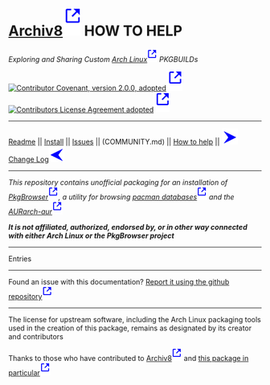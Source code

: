 # [Archiv8][a8]![External Link][ext-link_h1] HOW TO HELP

_Exploring and Sharing Custom [Arch Linux][arch]![External Link][ext-link] PKGBUILDs_

[![Contributor Covenant, version 2.0.0, adopted][covenant-badge]][a8-contrib-covenant]![External Link][ext-link_h2] [![Contributors License Agreement adopted][cla-badge]][a8-cla]![External Link][ext-link_h2]

---

[Readme](README.md) || [Install](INSTALL.md) || [Issues](ISSUES.md) || (COMMUNITY.md) || [How to help](HOW-TO-HELP.md) || ![Page Indicator][nav-r-em][Change Log](CHANGELOG.md)![Page Indicator][nav-l-em]

---

_This repository contains unofficial packaging for an installation of [PkgBrowser][ups-pkg]![External Link][ext-link], a utility for browsing [pacman databases][arch-pkgs]![External Link][ext-link] and the [AUR][arch-aur][arch-aur]![External Link][ext-link]_

_**It is not affiliated, authorized, endorsed by, or in other way connected with either Arch Linux or the PkgBrowser project**_

---

Entries

---

Found an issue with this documentation?  [Report it using the github repository][a8-issue-doc]![External Link][ext-link]

---

The license for upstream software, including the Arch Linux packaging tools used in the creation of this package, remains as designated by its creator and contributors

Thanks to those who have contributed to [Archiv8][a8-contrib-people]![External Link][ext-link] and [this package in particular][a8-contrib-pkg-people]![External Link][ext-link]

[cc-badge]: https://img.shields.io/badge/License-CC%20by%20SA%204.0.0-informational.svg
[cc-large-badge]: https://mirrors.creativecommons.org/presskit/buttons/88x31/svg/by-sa.svg
[cla-badge]: https://img.shields.io/badge/Adopted-Contributor%20%20License%20Agreement-brightgreengreen
[changelog-badge]: https://img.shields.io/badge/Keep%20a%20Changelog-1.1.0-informational
[commits-badge]: https://img.shields.io/badge/Conventional%20Commits-1.0.0-yellow.svg
[covenant-badge]: https://img.shields.io/badge/Contributor%20Covenant-2.0.0-informational.svg
[mit-badge]: https://img.shields.io/badge/License-MIT-informational.svg
[semver-badge]: https://img.shields.io/badge/Semantic%20Versioning-2.0.0-informational.svg

[a8-logo]: image_A8-logo.svg

[ext-link]: image_ext-link.svg
[ext-link_h1]: image_ext-link_h1.svg
[ext-link_h2]: image_ext-link_h2.svg
[ext-link_h2]: image_ext-link_lrg.svg

[nav-r-em]: image_arrow-right_emphasis.svg
[nav-l-em]: image_arrow-left_emphasis.svg
[nav-r]: image_arrow-right.svg
[nav-l]: image_arrow-left.svg

[cc-by-sa]: https://creativecommons.org/licenses/by-sa/4.0/
[cc-compat]: http://creativecommons.org/compatiblelicenses
[cc-dev-consider]: https://wiki.creativecommons.org/wiki/Considerations_for_licensors_and_licensees#Considerations_for_licensors
[cc-policies]: http://creativecommons.org/policies
[cc-pub-consider]: https://wiki.creativecommons.org/wiki/Considerations_for_licensors_and_licensees#Considerations_for_licensees
[cc-pub-domain]: https://creativecommons.org/publicdomain/zero/1.0/legalcode
[cc-terms]: http://creativecommons.org/licenses/by-sa/4.0/
[cc]: http://creativecommons.org/

[change]: https://keepachangelog.com
[commits]: https://conventionalcommits.org
[contrib-covenant]: https://osdn.net/projects/pkgbrowser/
[mit]: https://opensource.org/licenses/MIT
[semver]: https://semver.org

[arch]: https://www.archlinux.org/
[arch-aur]: https://aur.archlinux.org/
[arch-pkgs]: https://archlinux.org/packages/
[arch-wiki]: https://wiki.archlinux.org
[arch-wiki-local-repo]: https://wiki.archlinux.org/title/Pacman/Tips_and_tricks#Custom_local_repository
[arch-wiki-makepkg]: https://wiki.archlinux.org

[a8]: https://archiv8.github.io/
[a8-cc-by-sa]: https://archiv8.github.io/licences/creative-commons
[a8-cla]: https://archiv8.github.io/licenses/contributor-license-agreement
[a8-changelog]: https://archiv8.github.io/contributing/style-guides/conventional-changelog
[a8-commits]: https://archiv8.github.io/contributing/style-guides/conventional-commits
[a8-conduct]: https://archiv8.github.io/community/code-of-conduct
[a8-contrib-covenant]: https://archiv8.github.io/contributing/contributor-covenant
[a8-contrib-people]: https://archiv8.github.io/people
[a8-contrib-pkg-people]: https://github.com/Archiv8/pkgbrowser/people
[a8-docs]: https://archiv8.github.io/docs
[a8-docs-build]: https://archiv8.github.io/docs/build
[a8-docs-install]: https://archiv8.github.io/docs/install
[a8-docs-install]: https://archiv8.github.io/docs/update
[a8-mit]: https://archiv8.github.io/licences/mit
[a8-pkg-src]: https://github.com/Archiv8/pkgbrowser/releases/latest

[a8-projects]: https://github.com/Archiv8

[a8-issue]: https://github.com/Archiv8/pkgbrowser/issues/new/choose
[a8-issue-app]: https://github.com/Archiv8/pkgbrowser/issues/new?assignees=rossclarkartist&labels=element%3A+app+%3Acomputer%3A%2Cstatus%3A+new+%3Aphone%3A%2Cpriority%3A+LOW+%3Aok_hand%3A%2Cwait%3A+triage+%3Ahospital%3A&template=FORM_APP.yml&title=%5BAPPLICATION%5D%3A+Add+brief+description+here
[a8-issue-com]: https://github.com/Archiv8/pkgbrowser/issues/new?assignees=rossclarkartist&labels=element%3A+community+%3Afamily%3A%2Cstatus%3A+new+%3Aphone%3A%2Cpriority%3A+CRITICAL+%3Aclock1%3A%2Cwait%3A+triage+%3Ahospital%3A&template=FORM_COMMUNITY.yml&title=%5BCOMMUNITY%5D%3A+Add+brief+description+here
[a8-issue-doc]: https://github.com/Archiv8/pkgbrowser/issues/new?assignees=rossclarkartist&labels=element%3A+doc+%3Aledger%3A%2Cstatus%3A+new+%3Aphone%3A%2Cpriority%3A+NORMAL+%3Acalendar%3A%2Cwait%3A+triage+%3Ahospital%3A&template=FORM_DOC.yml&title=%5BDOCUMENTATION%5D%3A+Add+brief+description+here&page-name=pkgbrowser\CHANGELOG.md
[a8-issue-form]: https://github.com/Archiv8/pkgbrowser/issues/new?assignees=rossclarkartist&labels=element%3A+form+%3Ascroll%3A%2Cstatus%3A+new+%3Aphone%3A%2Cpriority%3A+NORMAL+%3Acalendar%3A%2Cwait%3A+triage+%3Ahospital%3A&template=FORM_FORM.yml&title=%5BFORM%5D%3A+Add+brief+description+here
[a8-issue-other]: https://github.com/Archiv8/pkgbrowser/issues/new?assignees=rossclarkartist&labels=element%3A+other+%3Aquestion%3A%2Cstatus%3A+new+%3Aphone%3A%2Cpriority%3A+NORMAL+%3Acalendar%3A%2Cwait%3A+triage+%3Ahospital%3A&template=FORM_OTHER.yml&title=%5BOTHER%5D%3A+Add+brief+description+here
[a8-issue-pkg]: https://github.com/Archiv8/pkgbrowser/issues/new?assignees=rossclarkartist&labels=element%3A+other+%3Aquestion%3A%2Cstatus%3A+new+%3Aphone%3A%2Cpriority%3A+NORMAL+%3Acalendar%3A%2Cwait%3A+triage+%3Ahospital%3A&template=FORM_OTHER.yml&title=%5BOTHER%5D%3A+Add+brief+description+here
[a8-issue-out]: https://github.com/Archiv8/pkgbrowser/issues/new?assignees=rossclarkartist&labels=element%3A+package+%3Agift%3A%2Cstatus%3A+new+%3Aphone%3A%2Cpriority%3A+CRITICAL+%3Aclock1%3A%2Cwait%3A+triage+%3Ahospital%3A&template=FORM_PACKAGE_OUTDATED.yml&title=%5BOUTDATED+PACKAGE%5D%3A+Add+brief+description+here
[a8-issue-req]: https://github.com/Archiv8/pkgbrowser/issues/new?assignees=rossclarkartist&labels=element%3A+package+%3Agift%3A%2Cstatus%3A+new+%3Aphone%3A%2Cpriority%3A+CRITICAL+%3Aclock1%3A%2Cwait%3A+triage+%3Ahospital%3A&template=FORM_PACKAGE_REQUEST.yml&title=%5BPACKAGE+REQUEST%5D%3A+Add+brief+description+here
[a8-issue-ups]: https://github.com/Archiv8/pkgbrowser/issues/new?assignees=rossclarkartist&labels=element%3A+src+%3Aspeedboat%3A%2Cstatus%3A+new+%3Aphone%3A%2Cpriority%3A+NORMAL+%3Acalendar%3A%2Cwait%3A+triage+%3Ahospital%3A&template=FORM_UPSTREAM.yml&title=%5BUPSTREAM%5D%3A+Add+brief+description+here
[a8-issue-sec]: https://github.com/Archiv8/pkgbrowser/security/policy

[ups-pkg]: https://osdn.net/projects/pkgbrowser/

[archwiki-aur]: https://wiki.archlinux.org/title/Arch_User_Repository
[archwiki-aur-helpers]: https://wiki.archlinux.org/title/AUR_helpers
[archwiki-aur-tug]: https://wiki.archlinux.org/title/AUR_Trusted_User_Guidelines
[archwiki-buildchroot]: https://wiki.archlinux.org/title/DeveloperWiki:Building_in_a_clean_chroot
[archwiki-chroot]: https://wiki.archlinux.org/title/Chroot
[archwiki-local-repo]: https://wiki.archlinux.org/title/Pacman/Tips_and_tricks#Custom_local_repository
[archwiki-makepkg]: https://wiki.archlinux.org/title/Makepkg
[archwiki-pkg-guidelines]: https://wiki.archlinux.org/title/Arch_package_guidelines
[archwiki-proot]: https://wiki.archlinux.org/title/PRoot

[aur]: https://aur.archlinux.org/

[aurutils-github]: https://github.com/AladW/aurutils
[aurutils-pkg-aur]: https://aur.archlinux.org/packages/aurutils
[aurutils-pkg-a8]: https://github.com/Archiv8/pkgbrowser

[fakechroot-pkg]: https://archlinux.org/packages/extra/x86_64/fakechroot/
[fakechroot-github]: https://github.com/dex4er/fakechroot
[fakechroot-wiki]: https://github.com/dex4er/fakechroot/wiki

[aurutils-pkg-aur]: https://aur.archlinux.org/packages/aurutils
[aurutils-pkg-a8]: https://github.com/Archiv8/pkgbrowser
[aurutils-pkg-github]: https://github.com/AladW/aurutils
[proot-pkg-aur]: https://aur.archlinux.org/packages/proot/
[proot-pkg-a8]: https://github.com/Archiv8/proot/
[proot-github]: https://github.com/proot-me/proot
[proot-help]: https://proot-me.github.io
